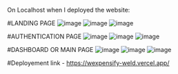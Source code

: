 On Localhost when I deployed the website:

#LANDING PAGE
![image](https://github.com/user-attachments/assets/eac306ab-d993-409e-86b1-04eb79ab1b79)
![image](https://github.com/user-attachments/assets/bc98cdd0-658f-4a05-80d5-e8298ec6eb0e)
![image](https://github.com/user-attachments/assets/138e238a-2419-47c4-87fd-de5a4d9f1057)

#AUTHENTICATION PAGE
![image](https://github.com/user-attachments/assets/28cddca9-d513-4aa0-927e-23174a05c555)
![image](https://github.com/user-attachments/assets/f7139421-67e6-4f00-a063-27077e5d5db9)
![image](https://github.com/user-attachments/assets/c374e12b-afb5-4586-82f4-4df0af5bb71e)

#DASHBOARD OR MAIN PAGE
![image](https://github.com/user-attachments/assets/d5695a1e-0892-4673-b0bf-4c20802c1a44)
![image](https://github.com/user-attachments/assets/7cb68a1c-92f3-4da0-85b4-4549b2427b82)
![image](https://github.com/user-attachments/assets/dbfc916e-b6a3-449e-80ac-9dcb255152de)

#Deployement link - https://wexpensify-weld.vercel.app/







